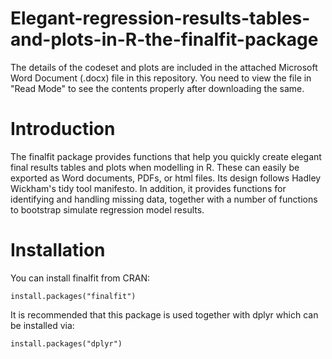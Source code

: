 # Elegant-regression-results-tables-and-plots-in-R-the-finalfit-package

The details of the codeset and plots are included in the attached Microsoft Word Document (.docx) file in this repository. 
You need to view the file in "Read Mode" to see the contents properly after downloading the same.

Introduction
=============
The finalfit package provides functions that help you quickly create elegant final results tables and plots when modelling in R. These can easily be exported as Word documents, PDFs, or html files. Its design follows Hadley Wickham's tidy tool manifesto. In addition, it provides functions for identifying and handling missing data, together with a number of functions to bootstrap simulate regression model results.

Installation
=================
You can install finalfit from CRAN:

    install.packages("finalfit")

It is recommended that this package is used together with dplyr which can be installed via:

    install.packages("dplyr")
